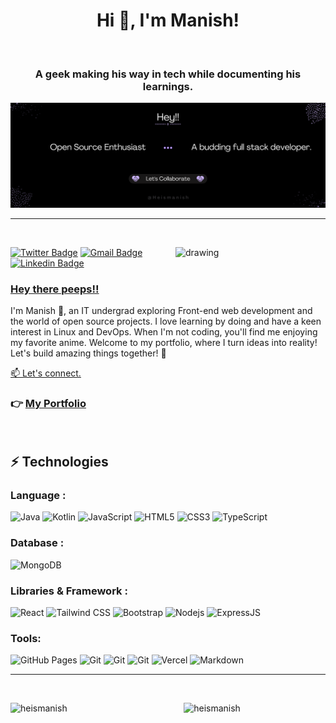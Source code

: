 <h1 align=center> Hi 👋, I'm Manish!</h1>

<p>&nbsp</p>

<h3 align=center> <b> A geek making his way in tech while documenting his learnings.</b> </h3>

![Banner](@Heismanish.png)

---

<!--gif-->

<p>&nbsp</p>

<p><img align="right" src="https://octodex.github.com/images/Professortocat_v2.png" alt="drawing" width="240" /></p>


<!-- Links -->
[![Twitter Badge](https://img.shields.io/badge/-_heismanish-lightblue?style=flat-square&logo=Twitter&logoColor=blue&link=https://twitter.com/_heismanish)](https://twitter.com/_heismanish)
[![Gmail Badge](https://img.shields.io/badge/-manishgu231@gmail.com-c14438?style=flat-square&logo=Gmail&logoColor=white&link=mailto:manishgu231@gmail.com)](mailto:manishgu231@gmail.com)
[![Linkedin Badge](https://img.shields.io/badge/-ManishKumarGupta-blue?style=flat-square&logo=Linkedin&logoColor=white&link=https://www.linkedin.com/in/manish-kumar-gupta-47878320b/)](https://www.linkedin.com/in/manish-kumar-gupta-47878320b/)

<!--About-->
<p align=left>
  <h3> <u>Hey there peeps!!</u> </h3>
<p> I'm Manish 👋, an IT undergrad exploring Front-end web development and the world of open source projects. I love learning by doing and have a keen interest in Linux and DevOps. When I'm not coding, you'll find me enjoying my favorite anime. Welcome to my portfolio, where I turn ideas into reality! Let's build amazing things together! 🚀</p>
 <a href= "https://linktr.ee/heismanish">📫 Let's connect.</a> 
 <h3>👉
 <a href= "https://linktr.ee/heismanish" >My Portfolio</a> 
 </h1>
  
  <p>&nbsp</p>

</p>

## ⚡ Technologies

### Language :
![Java](https://img.shields.io/badge/Java-ED8B00?style=for-the-badge&logo=openjdk&logoColor=white)
![Kotlin](https://img.shields.io/badge/Kotlin-0095D5?&style=for-the-badge&logo=kotlin&logoColor=white)
![JavaScript](https://img.shields.io/badge/JavaScript-323330?style=for-the-badge&logo=javascript&logoColor=F7DF1E)
![HTML5](https://img.shields.io/badge/HTML5-E34F26?style=for-the-badge&logo=html5&logoColor=white)
![CSS3](https://img.shields.io/badge/CSS3-1572B6?style=for-the-badge&logo=css3&logoColor=white)
![TypeScript](https://img.shields.io/badge/TypeScript-007ACC?style=for-the-badge&logo=typescript&logoColor=white) 
<!-- ![Python](https://img.shields.io/badge/-Python-black?style=flat-square&logo=Python) -->

### Database :

![MongoDB](https://img.shields.io/badge/MongoDB-4EA94B?style=for-the-badge&logo=mongodb&logoColor=white)

### Libraries & Framework :

![React](https://img.shields.io/badge/React-20232A?style=for-the-badge&logo=react&logoColor=61DAFB)
![Tailwind CSS](https://img.shields.io/badge/Tailwind_CSS-38B2AC?style=for-the-badge&logo=tailwind-css&logoColor=white)
![Bootstrap](https://img.shields.io/badge/Bootstrap-563D7C?style=for-the-badge&logo=bootstrap&logoColor=white)
![Nodejs](https://img.shields.io/badge/Node.js-43853D?style=for-the-badge&logo=node.js&logoColor=white)
![ExpressJS](https://img.shields.io/badge/Express.js-404D59?style=for-the-badge)

### Tools:

![GitHub Pages](https://img.shields.io/badge/GitHub%20Pages-%23327FC7.svg?logo=github&logoColor=white)
![Git](https://img.shields.io/badge/-GIT-black?style=flat-square&logo=git)
![Git](https://img.shields.io/badge/-LINUX-black?style=flat-square&logo=linux)
![Git](https://img.shields.io/badge/-FIREBASE-black?style=flat-square&logo=firebase)
![Vercel](https://img.shields.io/badge/VERCEL%20-%23000000.svg?logo=vercel&logoColor=white)
![Markdown](https://img.shields.io/badge/Markdown-000000?style=for-the-badge&logo=markdown&logoColor=white)

---

<!--widgets-->

<p>&nbsp</p>
<!-- Github-stats -->
<p><img align="left" src="https://github-readme-stats.vercel.app/api?username=Heismanish&show_icons=true&theme=tokyonight"        alt="heismanish" width="45%"/></p>
       
<!-- streak stats -->
<!-- 
[![GitHub Streak](https://streak-stats.demolab.com?user=Heismanish&theme=tokyonight&border_radius=5)](https://git.io/streak-stats) -->

<p><img align="right" src="https://streak-stats.demolab.com?user=Heismanish&theme=tokyonight&border_radius=5" alt="heismanish" width="45%"/></p>

<p>&nbsp</p>

